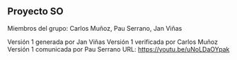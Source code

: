 ## Proyecto SO
Miembros del grupo: Carlos Muñoz, Pau Serrano, Jan Viñas

Versión 1 generada por Jan Viñas
Versión 1 verificada por Carlos Muñoz
Versión 1 comunicada por Pau Serrano
URL: https://youtu.be/uNoLDaOYpak